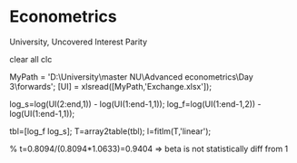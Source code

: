 # Econometrics
University, Uncovered Interest Parity

clear all
clc

MyPath = 'D:\University\master NU\Advanced econometrics\Day 3\forwards\';
[UI] = xlsread([MyPath,'Exchange.xlsx']);

log_s=log(UI(2:end,1)) - log(UI(1:end-1,1));
log_f=log(UI(1:end-1,2)) - log(UI(1:end-1,1));

tbl=[log_f log_s];
T=array2table(tbl);
l=fitlm(T,'linear');

% t=0.8094/(0.8094*1.0633)=0.9404 => beta is not statistically diff from 1
